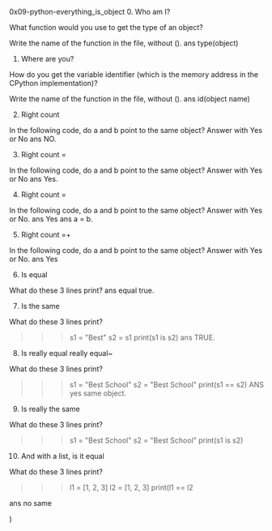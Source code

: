 0x09-python-everything_is_object
0. Who am I?


What function would you use to get the type of an object?

Write the name of the function in the file, without ().
ans type(object)

1. Where are you?

How do you get the variable identifier (which is the
memory address in the CPython implementation)?

Write the name of the function in the file, without ().
ans id(object name)

2. Right count

In the following code, do a and b point to the same object? Answer with Yes or
No
ans NO.

3. Right count =

In the following code, do a and b point to the same object? Answer with Yes or
No
ans Yes.

4. Right count =

In the following code, do a and b point to the same object? Answer with Yes or
No.
ans Yes ans a = b.

5. Right count =+

In the following code, do a and b point to the same object? Answer with Yes or
No.
ans Yes

6. Is equal

What do these 3 lines print?
ans equal true.

7. Is the same

What do these 3 lines print?

>>> s1 = "Best"
>>> s2 = s1
>>> print(s1 is s2)
ans TRUE.

8. Is really equal really equal~

What do these 3 lines print?

>>> s1 = "Best School"
>>> s2 = "Best School"
>>> print(s1 == s2)
ANS yes same object.

9. Is really the same

What do these 3 lines print?

>>> s1 = "Best School"
>>> s2 = "Best School"
>>> print(s1 is s2)

10. And with a list, is it equal

What do these 3 lines print?

>>> l1 = [1, 2, 3]
>>> l2 = [1, 2, 3]
>>> print(l1 == l2

ans no same

)
